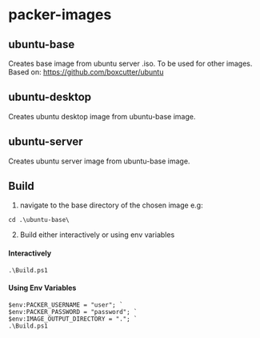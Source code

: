 # packer-images

## ubuntu-base

Creates base image from ubuntu server .iso. To be used for other images.
Based on: https://github.com/boxcutter/ubuntu

## ubuntu-desktop

Creates ubuntu desktop image from ubuntu-base image.

## ubuntu-server

Creates ubuntu server image from ubuntu-base image.

## Build

1. navigate to the base directory of the chosen image e.g:
```
cd .\ubuntu-base\
```
2. Build either interactively or using env variables
#### Interactively

```
.\Build.ps1
```

#### Using Env Variables
```
$env:PACKER_USERNAME = "user"; `
$env:PACKER_PASSWORD = "password"; `
$env:IMAGE_OUTPUT_DIRECTORY = "."; `
.\Build.ps1
```
